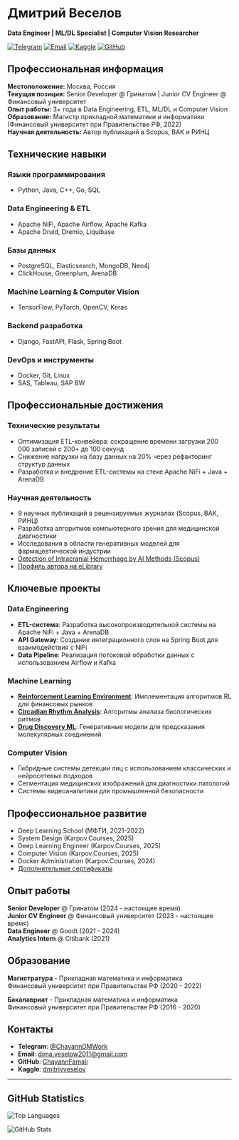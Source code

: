 # Дмитрий Веселов

**Data Engineer | ML/DL Specialist | Computer Vision Researcher**

[![Telegram](https://img.shields.io/badge/-Telegram-0088cc?style=flat&logo=telegram&logoColor=white)](https://t.me/ChayannDMWork)
[![Email](https://img.shields.io/badge/-Email-D14836?style=flat&logo=gmail&logoColor=white)](mailto:dima.veselow2011@yandex.ru)
[![Kaggle](https://img.shields.io/badge/-Kaggle-20BEFF?style=flat&logo=kaggle&logoColor=white)](https://www.kaggle.com/dmitriyveselov)
[![GitHub](https://img.shields.io/badge/-GitHub-181717?style=flat&logo=github)](https://github.com/ChayannFamali)

## Профессиональная информация

**Местоположение:** Москва, Россия  
**Текущая позиция:** Senior Developer @ Гринатом | Junior CV Engineer @ Финансовый университет  
**Опыт работы:** 3+ года в Data Engineering, ETL, ML/DL и Computer Vision  
**Образование:** Магистр прикладной математики и информатики (Финансовый университет при Правительстве РФ, 2022)  
**Научная деятельность:** Автор публикаций в Scopus, ВАК и РИНЦ

## Технические навыки

### Языки программирования
- Python, Java, C++, Go, SQL

### Data Engineering & ETL
- Apache NiFi, Apache Airflow, Apache Kafka
- Apache Druid, Dremio, Liquibase

### Базы данных
- PostgreSQL, Elasticsearch, MongoDB, Neo4j
- ClickHouse, Greenplum, ArenaDB

### Machine Learning & Computer Vision
- TensorFlow, PyTorch, OpenCV, Keras

### Backend разработка
- Django, FastAPI, Flask, Spring Boot

### DevOps и инструменты
- Docker, Git, Linux
- SAS, Tableau, SAP BW

## Профессиональные достижения

### Технические результаты
- Оптимизация ETL-конвейера: сокращение времени загрузки 200 000 записей с 200+ до 100 секунд
- Снижение нагрузки на базу данных на 20% через рефакторинг структур данных
- Разработка и внедрение ETL-системы на стеке Apache NiFi + Java + ArenaDB

### Научная деятельность
- 9 научных публикаций в рецензируемых журналах (Scopus, ВАК, РИНЦ)
- Разработка алгоритмов компьютерного зрения для медицинской диагностики
- Исследования в области генеративных моделей для фармацевтической индустрии
- [Detection of Intracranial Hemorrhage by AI Methods (Scopus)](https://ieeexplore.ieee.org/document/10582393/authors#authors)
- [Профиль автора на eLibrary](https://elibrary.ru/author_items.asp?authorid=1094423)

## Ключевые проекты

### Data Engineering
- **ETL-система**: Разработка высокопроизводительной системы на Apache NiFi + Java + ArenaDB
- **API Gateway**: Создание интеграционного слоя на Spring Boot для взаимодействия с NiFi
- **Data Pipeline**: Реализация потоковой обработки данных с использованием Airflow и Kafka

### Machine Learning
- **[Reinforcement Learning Environment](https://github.com/ChayannFamali/Reinforcement-learning-in-Trading)**: Имплементация алгоритмов RL для финансовых рынков
- **[Circadian Rhythm Analysis](https://brightmagazine.ru/%D0%B8%D1%81%D0%BA%D1%83%D1%81%D1%81%D1%82%D0%B2%D0%B5%D0%BD%D0%BD%D1%8B%D0%B9-%D0%B8%D0%BD%D1%82%D0%B5%D0%BB%D0%BB%D0%B5%D0%BA%D1%82-%D1%80%D0%B0%D1%81%D1%82%D0%B5%D0%BD%D0%B8/?ysclid=mbskoehr7z895827715)**: Алгоритмы анализа биологических ритмов
- **[Drug Discovery ML](https://github.com/ChayannFamali/Application-of-generative-models-for-prediction-of-drug-molecular-compounds)**: Генеративные модели для предсказания молекулярных соединений

### Computer Vision
- Гибридные системы детекции лиц с использованием классических и нейросетевых подходов
- Сегментация медицинских изображений для диагностики патологий
- Системы видеоаналитики для промышленной безопасности

## Профессиональное развитие

- Deep Learning School (МФТИ, 2021-2022)
- System Design (Karpov.Courses, 2025)
- Deep Learning Engineer (Karpov.Courses, 2025)
- Computer Vision (Karpov.Courses, 2025)
- Docker Administration (Karpov.Courses, 2024)
- [Дополнительные сертификаты](https://stepik.org/users/23936910/certificates)

## Опыт работы

**Senior Developer** @ Гринатом (2024 - настоящее время)  
**Junior CV Engineer** @ Финансовый университет (2023 - настоящее время)  
**Data Engineer** @ Goodt (2021 - 2024)  
**Analytics Intern** @ Citibank (2021)

## Образование

**Магистратура** - Прикладная математика и информатика  
Финансовый университет при Правительстве РФ (2020 - 2022)

**Бакалавриат** - Прикладная математика и информатика  
Финансовый университет при Правительстве РФ (2016 - 2020)

## Контакты

- **Telegram**: [@ChayannDMWork](https://t.me/ChayannDMWork)
- **Email**: [dima.veselow2011@gmail.com](mailto:dima.veselow2011@gmail.com)
- **GitHub**: [ChayannFamali](https://github.com/ChayannFamali)
- **Kaggle**: [dmitriyveselov](https://www.kaggle.com/dmitriyveselov)

---

## GitHub Statistics

![Top Languages](https://github-readme-stats.vercel.app/api/top-langs/?username=ChayannFamali&layout=compact&hide=html,css)

![GitHub Stats](https://github-readme-stats.vercel.app/api?username=ChayannFamali&show_icons=true)
